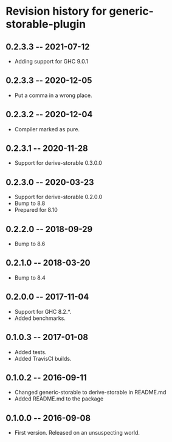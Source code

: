 # Revision history for generic-storable-plugin

## 0.2.3.3  -- 2021-07-12

* Adding support for GHC 9.0.1

## 0.2.3.3  -- 2020-12-05

* Put a comma in a wrong place.

## 0.2.3.2  -- 2020-12-04

* Compiler marked as pure.

## 0.2.3.1  -- 2020-11-28

* Support for derive-storable 0.3.0.0

## 0.2.3.0  -- 2020-03-23

* Support for derive-storable 0.2.0.0
* Bump to 8.8
* Prepared for 8.10

## 0.2.2.0  -- 2018-09-29

* Bump to 8.6

## 0.2.1.0  -- 2018-03-20

* Bump to 8.4

## 0.2.0.0  -- 2017-11-04

* Support for GHC 8.2.*. 
* Added benchmarks.

## 0.1.0.3  -- 2017-01-08

* Added tests.
* Added TravisCI builds.

## 0.1.0.2  -- 2016-09-11

* Changed generic-storable to derive-storable in README.md
* Added README.md to the package


## 0.1.0.0  -- 2016-09-08

* First version. Released on an unsuspecting world.
